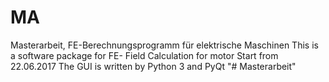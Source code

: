 # MA
Masterarbeit, FE-Berechnungsprogramm für elektrische Maschinen
This is a software package for FE- Field Calculation for motor
Start from 22.06.2017
The GUI is written by Python 3 and PyQt
"# Masterarbeit" 
